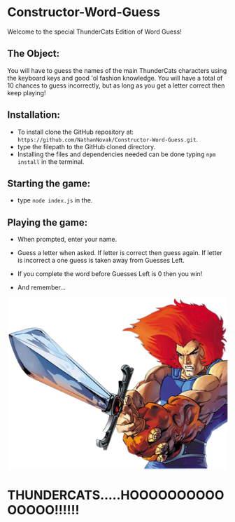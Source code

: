# Constructor-Word-Guess

Welcome to the special ThunderCats Edition of Word Guess! 

## The Object:

  You will have to guess the names of the main ThunderCats characters using the keyboard keys and good 'ol fashion knowledge.  You will have a total of 10 chances to guess incorrectly, but as long as you get a letter correct then keep playing! 
  
## Installation:

- To install clone the GitHub repository at:
`https://github.com/NathanNovak/Constructor-Word-Guess.git`.
- type the filepath to the GitHub cloned directory.
- Installing the files and dependencies needed can be done typing `npm install` in the terminal.

## Starting the game:

- type `node index.js` in the. 

## Playing the game:

- When prompted, enter your name.  
- Guess a letter when asked. If letter is correct then guess again. If letter is incorrect a one guess is taken away from Guesses Left.  
- If you complete the word before Guesses Left is 0 then you win! 

- And remember...



![](https://github.com/NathanNovak/Constructor-Word-Guess/blob/master/thunde.png)

# THUNDERCATS.....HOOOOOOOOOOOOOOO!!!!!!


